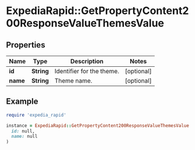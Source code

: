 # ExpediaRapid::GetPropertyContent200ResponseValueThemesValue

## Properties

| Name | Type | Description | Notes |
| ---- | ---- | ----------- | ----- |
| **id** | **String** | Identifier for the theme. | [optional] |
| **name** | **String** | Theme name. | [optional] |

## Example

```ruby
require 'expedia_rapid'

instance = ExpediaRapid::GetPropertyContent200ResponseValueThemesValue.new(
  id: null,
  name: null
)
```

